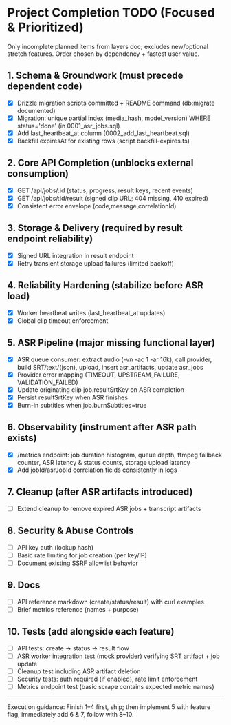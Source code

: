 # Project Completion TODO (Focused & Prioritized)

Only incomplete planned items from layers doc; excludes new/optional stretch features. Order chosen by dependency + fastest user value.

## 1. Schema & Groundwork (must precede dependent code)

-   [x] Drizzle migration scripts committed + README command (db:migrate documented)
-   [x] Migration: unique partial index (media_hash, model_version) WHERE status='done' (in 0001_asr_jobs.sql)
-   [x] Add last_heartbeat_at column (0002_add_last_heartbeat.sql)
-   [x] Backfill expiresAt for existing rows (script backfill-expires.ts)

## 2. Core API Completion (unblocks external consumption)

-   [x] GET /api/jobs/:id (status, progress, result keys, recent events)
-   [x] GET /api/jobs/:id/result (signed clip URL; 404 missing, 410 expired)
-   [x] Consistent error envelope (code,message,correlationId)

## 3. Storage & Delivery (required by result endpoint reliability)

-   [x] Signed URL integration in result endpoint
-   [x] Retry transient storage upload failures (limited backoff)

## 4. Reliability Hardening (stabilize before ASR load)

-   [x] Worker heartbeat writes (last_heartbeat_at updates)
-   [x] Global clip timeout enforcement

## 5. ASR Pipeline (major missing functional layer)

-   [x] ASR queue consumer: extract audio (-vn -ac 1 -ar 16k), call provider, build SRT/text/(json), upload, insert asr_artifacts, update asr_jobs
-   [x] Provider error mapping (TIMEOUT, UPSTREAM_FAILURE, VALIDATION_FAILED)
-   [x] Update originating clip job.resultSrtKey on ASR completion
-   [x] Persist resultSrtKey when ASR finishes
-   [x] Burn-in subtitles when job.burnSubtitles=true

## 6. Observability (instrument after ASR path exists)

-   [x] /metrics endpoint: job duration histogram, queue depth, ffmpeg fallback counter, ASR latency & status counts, storage upload latency
-   [x] Add jobId/asrJobId correlation fields consistently in logs

## 7. Cleanup (after ASR artifacts introduced)

-   [ ] Extend cleanup to remove expired ASR jobs + transcript artifacts

## 8. Security & Abuse Controls

-   [ ] API key auth (lookup hash)
-   [ ] Basic rate limiting for job creation (per key/IP)
-   [ ] Document existing SSRF allowlist behavior

## 9. Docs

-   [ ] API reference markdown (create/status/result) with curl examples
-   [ ] Brief metrics reference (names + purpose)

## 10. Tests (add alongside each feature)

-   [ ] API tests: create -> status -> result flow
-   [ ] ASR worker integration test (mock provider) verifying SRT artifact + job update
-   [ ] Cleanup test including ASR artifact deletion
-   [ ] Security tests: auth required (if enabled), rate limit enforcement
-   [ ] Metrics endpoint test (basic scrape contains expected metric names)

---

Execution guidance: Finish 1–4 first, ship; then implement 5 with feature flag, immediately add 6 & 7, follow with 8–10.
